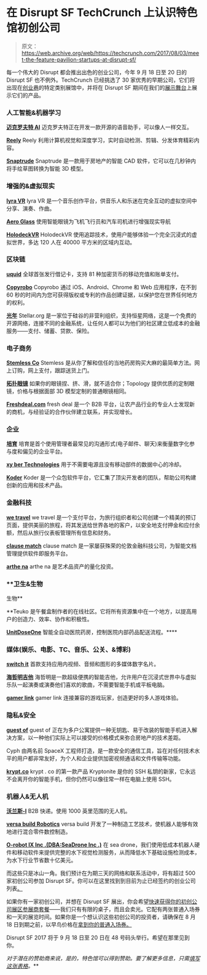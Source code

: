 # 在 Disrupt SF TechCrunch 上认识特色馆初创公司

> 原文：<https://web.archive.org/web/https://techcrunch.com/2017/08/03/meet-the-feature-pavilion-startups-at-disrupt-sf/>

每一个伟大的 Disrupt 都会推出出色的创业公司，今年 9 月 18 日至 20 日的 Disrupt SF 也不例外。TechCrunch 已经挑选了 30 家优秀的早期公司，它们将出现在[创业巷](https://web.archive.org/web/20221207191018/https://beta.techcrunch.com/event-info/disrupt-sf-2017/startup-alley/?utm_medium=organicpost15top&utm_campaign=disruptsf&utm_source=TC&ref=organicpost15top#pavilion)的特定类别展馆中，并将在 Disrupt SF 期间在我们的[展示舞台](https://web.archive.org/web/20221207191018/https://beta.techcrunch.com/event-info/disrupt-sf-2017/startup-alley/?utm_medium=organicpost15top&utm_campaign=disruptsf&utm_source=TC&ref=organicpost15top#pavilion)上展示它们的产品。

### **人工智能&机器学习**

**[迈克罗夫特 AI](https://web.archive.org/web/20221207191018/https://mycroft.ai/)** 迈克罗夫特正在开发一款开源的语音助手，可以像人一样交互。

**[Reely](https://web.archive.org/web/20221207191018/http://www.reely.ai/)**
Reely 利用计算机视觉和深度学习，实时自动检测、剪辑、分发体育精彩内容。

[**Snaptrude**](https://web.archive.org/web/20221207191018/http://snaptrude.com/)
Snaptrude 是一款用于房地产的智能 CAD 软件，它可以在几秒钟内将手绘草图转换为智能 3D 模型。

### **增强的&虚拟现实**

[**lyra VR**](https://web.archive.org/web/20221207191018/http://lyravr.com/) lyra VR 是一个音乐创作平台，供音乐人和乐迷在完全互动的虚拟空间中分享、演奏、作曲。

[**Aero Glass**](https://web.archive.org/web/20221207191018/http://glass.aero/) 使用智能眼镜为飞机飞行员和汽车司机进行增强现实导航

**[HolodeckVR](https://web.archive.org/web/20221207191018/http://www.holodeckvr.co/)** HolodeckVR 使用追踪技术，使用户能够体验一个完全沉浸式的虚拟世界，多达 120 人在 40000 平方米的区域内互动。

### **区块链**

[**uquid**](https://web.archive.org/web/20221207191018/http://uquid.com/)
全球首张发行借记卡，支持 81 种加密货币的移动充值和账单支付。

[**Copyrobo**](https://web.archive.org/web/20221207191018/http://www.copyrobo.com/)
Copyrobo 通过 iOS、Android、Chrome 和 Web 应用程序，在不到 60 秒的时间内为您可获得版权或专利的作品创建证据，以保护您在世界任何地方的权利。

[**光年**](https://web.archive.org/web/20221207191018/http://stellar.org/)
Stellar.org 是一家位于硅谷的非营利组织，支持恒星网络，这是一个免费的开源网络，连接不同的金融系统，让任何人都可以为他们的社区建立低成本的金融服务——支付、储蓄、贷款、保险。

### **电子商务**

[**Stemless Co**](https://web.archive.org/web/20221207191018/http://www.stemless.co/)
Stemless 是从你了解和信任的当地药房购买大麻的最简单方法。网上订购，网上支付，跟踪送货上门。

[**拓扑眼镜**](https://web.archive.org/web/20221207191018/http://www.topologyeyewear.com/)
如果你的眼镜捏、挤、滑，就不适合你；Topology 提供优质的定制眼镜，价格与根据面部 3D 模型定制的普通眼镜相同。

**[Freshdeal.com](https://web.archive.org/web/20221207191018/http://freshdeal.com/)** fresh deal 是一个 B2B 平台，让农产品行业的专业人士发现新的商机，与经验证的合作伙伴建立联系，并实现增长。

### **企业**

**[培育](https://web.archive.org/web/20221207191018/https://cultivateai.com/)** 培育是首个使用管理者最常见的沟通形式(电子邮件、聊天)来衡量数字化参与度和偏见的企业平台。

**[xy ber Technologies](https://web.archive.org/web/20221207191018/http://www.xyber.tech/)**
用于不需要电源且没有移动部件的数据中心的冷却。

**[Koder](https://web.archive.org/web/20221207191018/http://www.koder.com/)**
Koder 是一个众包软件平台，它汇集了顶尖开发者的团队，帮助公司构建创新的应用和技术产品。

### **金融科技**

[**we travel**](https://web.archive.org/web/20221207191018/http://www.wetravel.com/)
we travel 是一个支付平台，为旅行组织者和公司创建一个精美的预订页面，提供美丽的旅程，将其发送给世界各地的客户，以安全地支付押金和应付余额，然后从旅行仪表板管理所有信息和财务。

**[clause match](https://web.archive.org/web/20221207191018/http://clausematch.com/)**
clause match 是一家屡获殊荣的伦敦金融科技公司，为智能文档管理提供软件即服务平台。

**[arthe na](https://web.archive.org/web/20221207191018/http://www.arthena.com/)**
arthe na 是艺术品资产的量化投资。

### **卫生&生物
生物**

 **Teuko 是午餐盒制作者的在线社区。它将所有资源集中在一个地方，以提高用户的创造力、效率、协作和积极性。

**[UnitDoseOne](https://web.archive.org/web/20221207191018/http://www.unitdoseone.com/)**
智能全自动医院药房，控制医院内部药品配送流程。****

### **媒体(娱乐、电影、TC、音乐、公关、&博彩)**

**[switch it](https://web.archive.org/web/20221207191018/https://switchitapp.com/)**
首款支持应用内视频、音频和图形的多媒体数字名片。

**[海哲明吉他](https://web.archive.org/web/20221207191018/http://playjammy.com/)**
海哲明是一款超级便携的智能吉他，允许用户在沉浸式世界中与虚拟乐队一起演奏或演奏他们喜欢的歌曲，不需要智能手机或平板电脑。

**[gamer link](https://web.archive.org/web/20221207191018/https://gamerlink.gg/)**
gamer link 连接兼容的游戏玩家，创造更好的多人游戏体验。

### **隐私&安全**

[**guest of**](https://web.archive.org/web/20221207191018/http://www.guestofapp.com/)
guest of 正在为多户公寓提供一种无钥匙、易于改装的智能手机进入解决方案，以一种他们实际上可以接受的价格模式来弥合房地产的技术差距。

Cyph 由两名前 SpaceX 工程师打造，是一款安全的通信工具，旨在对任何技术水平的用户都非常友好，为个人和企业提供加密视频通话和文件传输等功能。

**[krypt.co](https://web.archive.org/web/20221207191018/https://krypt.co/)**
krypt . co 的第一款产品 Kryptonite 是你的 SSH 私钥的新家，它永远不会离开你的智能手机，但你仍然可以像往常一样在电脑上使用 SSH。

### **机器人&无人机**

**[沃兰斯-I](https://web.archive.org/web/20221207191018/http://volans-i.com/)**
B2B 快递。使用 1000 英里范围的无人机。

**[versa build Robotics](https://web.archive.org/web/20221207191018/http://www.versabuilt.com/)**
versa build 开发了一种制造工艺技术，使机器人能够有效地进行混合零件数控制造。

**[O-robot IX Inc .(DBA:SeaDrone Inc .)](https://web.archive.org/web/20221207191018/http://seadronepro.com/)**
在 sea drone，我们使用低成本机器人硬件和移动软件来提供完整的水下视觉检测服务，从而降低水下基础设施检测成本，为水下行业节省数十亿美元。

而这些只是冰山一角。我们预计在为期三天的网络和联系活动中，将有超过 500 家初创公司参加 Disrupt SF。你可以在这里找到到目前为止已经签约的创业公司列表[。](https://web.archive.org/web/20221207191018/http://startupalleysf17.beta.techcrunch.com/admin/index.php)

如果你有一家初创公司，并想在 Disrupt SF 展出，你会希望[快速获得你的初创公司展区参展商套餐](https://web.archive.org/web/20221207191018/https://beta.techcrunch.com/event-info/disrupt-sf-2017/?utm_medium=organicpost15bottom&utm_campaign=disruptsf&utm_source=TC&unii-trigger-open=574GFD&ref=organicpost15bottom)——我们只有有限的桌子，而且会卖光。它配有两张普通入场券和一天的展览时间。如果你是一个想认识这些初创公司的投资者，请确保在 8 月 18 日到期之前，以早鸟价格在[拿到你的普通入场券。](https://web.archive.org/web/20221207191018/https://beta.techcrunch.com/event-info/disrupt-sf-2017/?utm_medium=organicpost15bottom&utm_campaign=disruptsf&utm_source=TC&unii-trigger-open=574GFD&ref=organicpost15bottom)

Disrupt SF 2017 将于 9 月 18 日至 20 日在 48 号码头举行。希望在那里见到你。

*对于潜在的赞助商来说，是的，特色馆可以得到赞助。要了解更多信息，只需[填写这张表格](https://web.archive.org/web/20221207191018/http://info.beta.techcrunch.com/SponsorshipsInterest.html)。***